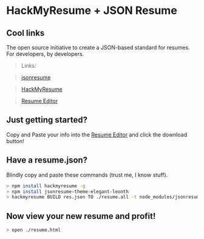 # HackMyResume + JSON Resume

## Cool links

The open source initiative to create a JSON-based standard for resumes. For developers, by developers.

>Links:

>[jsonresume](https://jsonresume.org/)

>[HackMyResume](https://github.com/hacksalot/HackMyResume)

>[Resume Editor](http://registry.jsonresume.org/)


## Just getting started? 

Copy and Paste your info into the [Resume Editor](http://registry.jsonresume.org/) and click the download button!

## Have a resume.json? 

Blindly copy and paste these commands (trust me, I know stuff). 

```bash
> npm install hackmyresume -g
> npm install jsonresume-theme-elegant-leonth
> hackmyresume BUILD res.json TO ./resume.all -t node_modules/jsonresume-theme-elegant-leonth
```

## Now view your new resume and profit! 

```bash 
> open ./resume.html
```

